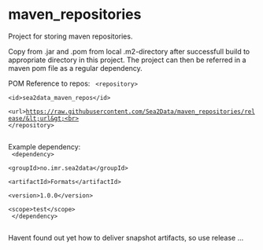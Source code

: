 # maven_repositories
Project for storing maven repositories.

Copy from .jar and .pom from local .m2-directory after successfull build to appropriate directory in this project. The project can then be referred in a maven pom file as a regular dependency.


POM Reference to repos:
<code>
&lt;repository&gt;<br>
  &lt;id&gt;sea2data_maven_repos&lt;/id&gt;<br>
  &lt;url&gt;https://raw.githubusercontent.com/Sea2Data/maven_repositories/release/&lt;url&gt;<br>
&lt;/repository&gt;<br>
</code>

Example dependency:		
<code>
&lt;dependency&gt;<br>
	&lt;groupId&gt;no.imr.sea2data&lt;/groupId&gt;<br>
	&lt;artifactId&gt;Formats&lt;/artifactId&gt;<br>
	&lt;version&gt;1.0.0&lt;/version&gt;<br>
	&lt;scope&gt;test&lt;/scope&gt;<br>
&lt;/dependency&gt;<br>
</code>
		
		
Havent found out yet how to deliver snapshot artifacts, so use release ...